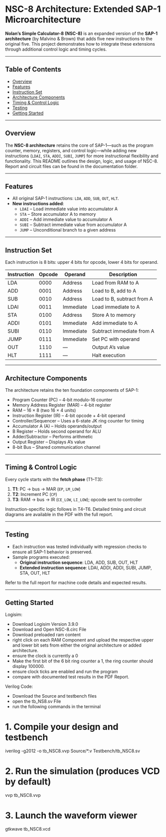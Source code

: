 # NSC-8 Architecture: Extended SAP-1 Microarchitecture

**Nolan’s Simple Calculator-8 (NSC-8)** is an expanded version of the **SAP-1 architecture** (by Malvino & Brown) that adds five new instructions to the original five. This project demonstrates how to integrate these extensions through additional control logic and timing cycles.

---

## Table of Contents

- [Overview](#overview)  
- [Features](#features)  
- [Instruction Set](#instruction-set)  
- [Architecture Components](#architecture-components)  
- [Timing & Control Logic](#timing--control-logic)  
- [Testing](#testing)  
- [Getting Started](#getting-started)  

---

## Overview

The **NSC-8 architecture** retains the core of SAP-1—such as the program counter, memory, registers, and control logic—while adding new instructions (`LDAI`, `STA`, `ADDI`, `SUBI`, `JUMP`) for more instructional flexibility and functionality. This README outlines the design, logic, and usage of NSC-8. Report and circuit files can be found in the documentation folder.

---

## Features

- All original SAP-1 instructions: `LDA`, `ADD`, `SUB`, `OUT`, `HLT`.  
- **New instructions added**:
  - `LDAI` – Load immediate value into accumulator A  
  - `STA` – Store accumulator A to memory  
  - `ADDI` – Add immediate value to accumulator A  
  - `SUBI` – Subtract immediate value from accumulator A  
  - `JUMP` – Unconditional branch to a given address

---

## Instruction Set

Each instruction is 8 bits: upper 4 bits for opcode, lower 4 bits for operand.

| Instruction | Opcode | Operand    | Description                     |
|-------------|--------|------------|---------------------------------|
| LDA         | 0000   | Address    | Load from RAM to A              |
| ADD         | 0001   | Address    | Load to B, add to A             |
| SUB         | 0010   | Address    | Load to B, subtract from A      |
| LDAI        | 0011   | Immediate  | Load immediate to A             |
| STA         | 0100   | Address    | Store A to memory               |
| ADDI        | 0101   | Immediate  | Add immediate to A              |
| SUBI        | 0110   | Immediate  | Subtract immediate from A       |
| JUMP        | 0111   | Immediate  | Set PC with operand             |
| OUT         | 1110   | —          | Output A’s value                |
| HLT         | 1111   | —          | Halt execution                  |

---

## Architecture Components

The architecture retains the ten foundation components of SAP-1:

- Program Counter (PC) – 4-bit modulo-16 counter  
- Memory Address Register (MAR) – 4-bit register  
- RAM – 16 × 8 (two 16 × 4 units)  
- Instruction Register (IR) – 4-bit opcode + 4-bit operand  
- Controller/Sequencer – Uses a 6-state JK ring counter for timing  
- Accumulator A (A) – Holds operands/output  
- B Register – Holds second operand for ALU  
- Adder/Subtractor – Performs arithmetic  
- Output Register – Displays A’s value  
- 8-bit Bus – Shared communication channel

---

## Timing & Control Logic

Every cycle starts with the **fetch phase** (T1–T3):

1. **T1**: PC → bus → MAR (`EP`, `LM_LOW`)  
2. **T2**: Increment PC (`CP`)  
3. **T3**: RAM → bus → IR (`CE_LOW`, `LI_LOW`); opcode sent to controller

Instruction-specific logic follows in T4–T6. Detailed timing and circuit diagrams are available in the PDF with the full report.

---

## Testing

- Each instruction was tested individually with regression checks to ensure all SAP-1 behavior is preserved.  
- Sample programs executed:
  - **Original instruction sequence**: LDA, ADD, SUB, OUT, HLT  
  - **Extended instruction sequence**: LDAI, ADDI, ADDI, SUBI, JUMP, STA, OUT, HLT  

Refer to the full report for machine code details and expected results.

---

## Getting Started

Logisim:
- Download Logisim Version 3.9.0
- Download and Open NSC-8.circ File
- Download preloaded ram content
- right click on each RAM Component and upload the respective upper and lower bit sets from either the original architecture or added architecture.
- ensure the clock is currently a 0
- Make the first bit of the 6 bit ring counter a 1, the ring counter should display 100000.
- ensure clock ticks are enabled and run the program
- compare with documented test results in the PDF Report.

Verilog Code:
- Download the Source and testbench files
- open the tb_NS8.sv File
- run the following commands in the terminal
# 1. **Compile your design and testbench**
iverilog -g2012 -o tb_NSC8.vvp Source/*.v Testbench/tb_NSC8.sv

# 2. **Run the simulation (produces VCD by default)**
vvp tb_NSC8.vvp

# 3. **Launch the waveform viewer**
gtkwave tb_NSC8.vcd
